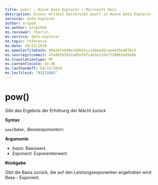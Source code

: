 ```yaml
---
title: pow() - Azure Data Explorer | Microsoft Docs
description: Dieser Artikel beschreibt pow() in Azure Data Explorer.
services: data-explorer
author: orspod
ms.author: orspodek
ms.reviewer: rkarlin
ms.service: data-explorer
ms.topic: reference
ms.date: 10/23/2018
ms.openlocfilehash: 99a20feb90e2d0b25ccc50eed2cae4435ed676c5
ms.sourcegitcommit: 47a002b7032a05ef67c4e5e12de7720062645e9e
ms.translationtype: MT
ms.contentlocale: de-DE
ms.lasthandoff: 04/15/2020
ms.locfileid: "81511083"
---
```

# <a name="pow"></a>pow()

Gibt das Ergebnis der Erhöhung der Macht zurück

**Syntax**

`pow(`*base*`,` *Basisexponenten*`)`

**Argumente**

* *basis*: Basiswert.
* *Exponent*: Exponentenwert.

**Rückgabe**

Gibt die Basis zurück, die auf den Leistungsexponenten angehoben wird: Base - Exponent.